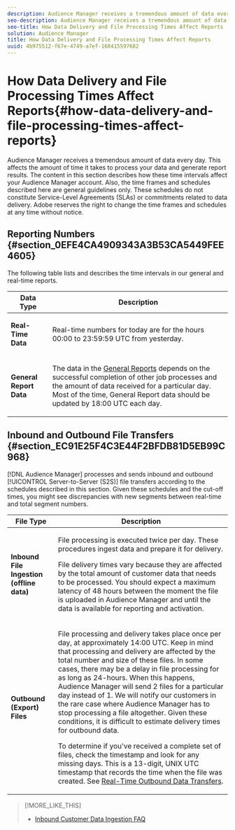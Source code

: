 ```yaml
---
description: Audience Manager receives a tremendous amount of data every day. This affects the amount of time it takes to process your data and generate report results. The content in this section describes how these time intervals affect your Audience Manager account. Also, the time frames and schedules described here are general guidelines only. These schedules do not constitute Service-Level Agreements (SLAs) or commitments related to data delivery. Adobe reserves the right to change the time frames and schedules at any time without notice.
seo-description: Audience Manager receives a tremendous amount of data every day. This affects the amount of time it takes to process your data and generate report results. The content in this section describes how these time intervals affect your Audience Manager account. Also, the time frames and schedules described here are general guidelines only. These schedules do not constitute Service-Level Agreements (SLAs) or commitments related to data delivery. Adobe reserves the right to change the time frames and schedules at any time without notice.
seo-title: How Data Delivery and File Processing Times Affect Reports
solution: Audience Manager
title: How Data Delivery and File Processing Times Affect Reports
uuid: 4b975512-f67e-4749-a7ef-168415597682
---
```


# How Data Delivery and File Processing Times Affect Reports{#how-data-delivery-and-file-processing-times-affect-reports}

Audience Manager receives a tremendous amount of data every day. This affects the amount of time it takes to process your data and generate report results. The content in this section describes how these time intervals affect your Audience Manager account. Also, the time frames and schedules described here are general guidelines only. These schedules do not constitute Service-Level Agreements (SLAs) or commitments related to data delivery. Adobe reserves the right to change the time frames and schedules at any time without notice.

## Reporting Numbers {#section_0EFE4CA4909343A3B53CA5449FEE4605}

<!-- 

c_reporting_file_transfer_timeframe.xml

 -->

The following table lists and describes the time intervals in our general and real-time reports.

<table id="table_73AF95DF5D3A423894486444505D816A"> 
 <thead> 
  <tr> 
   <th colname="col1" class="entry"> Data Type </th> 
   <th colname="col2" class="entry"> Description </th> 
  </tr> 
 </thead>
 <tbody> 
  <tr> 
   <td colname="col1"> <p> <b>Real-Time Data</b> </p> </td> 
   <td colname="col2"> <p> Real-time numbers for today are for the hours 00:00 to 23:59:59 UTC from yesterday. </p> </td> 
  </tr> 
  <tr> 
   <td colname="col1"> <p> <b>General Report Data</b> </p> </td> 
   <td colname="col2"> <p>The data in the <a href="../reporting/general-reports.md#concept_E4686B9B4BE54DFE9599E0868224E027"> General Reports</a> depends on the successful completion of other job processes and the amount of data received for a particular day. Most of the time, <span class="wintitle"> General Report</span> data should be updated by 18:00 UTC each day. </p> </td> 
  </tr> 
 </tbody> 
</table>

## Inbound and Outbound File Transfers {#section_EC91E25F4C3E44F2BFDB81D5EB99C968}

[!DNL Audience Manager] processes and sends inbound and outbound [!UICONTROL Server-to-Server (S2S)] file transfers according to the schedules described in this section. Given these schedules and the cut-off times, you might see discrepancies with new segments between real-time and total segment numbers.

<table id="table_303BEBA0756F46DDAA98D366A5304374"> 
 <thead> 
  <tr> 
   <th colname="col1" class="entry"> File Type </th> 
   <th colname="col2" class="entry"> Description </th> 
  </tr> 
 </thead>
 <tbody> 
  <tr> 
   <td colname="col1"> <p> <b>Inbound File Ingestion (offline data)</b> </p> </td> 
   <td colname="col2"> <p>File processing is executed twice per day. These procedures ingest data and prepare it for delivery. </p> <p>File delivery times vary because they are affected by the total amount of customer data that needs to be processed. You should expect a maximum latency of 48 hours between the moment the file is uploaded in <span class="keyword"> Audience Manager</span> and until the data is available for reporting and activation. </p> </td> 
  </tr> 
  <tr> 
   <td colname="col1"> <p> <b>Outbound (Export) Files</b> </p> </td> 
   <td colname="col2"> <p>File processing and delivery takes place once per day, at approximately 14:00 UTC. Keep in mind that processing and delivery are affected by the total number and size of these files. In some cases, there may be a delay in file processing for as long as 24-hours. When this happens, <span class="keyword"> Audience Manager</span> will send 2 files for a particular day instead of 1. We will notify our customers in the rare case where <span class="keyword"> Audience Manager</span> has to stop processing a file altogether. Given these conditions, it is difficult to estimate delivery times for outbound data. </p> <p>To determine if you've received a complete set of files, check the timestamp and look for any missing days. This is a 13-digit, UNIX UTC timestamp that records the time when the file was created. See <a href="../integration/receiving-audience-data/real-time-outbound-transfers/real-time-outbound-transfers.md#concept_97E489ED9F7B41BBB220D1F55DA9210B"> Real-Time Outbound Data Transfers</a>. </p> </td> 
  </tr> 
 </tbody> 
</table>

>[!MORE_LIKE_THIS]
>
>* [Inbound Customer Data Ingestion FAQ](../faq/faq-inbound-data-ingestion.md#concept_CA81A40C5DD643F899490355C737CE9C)
